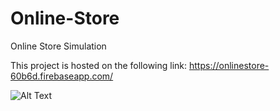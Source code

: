 # Online-Store
Online Store Simulation

This project is hosted on the following link:
https://onlinestore-60b6d.firebaseapp.com/

![Alt Text](https://media.giphy.com/media/f9Z7P1VEntJERPHH9a/giphy.gif)

